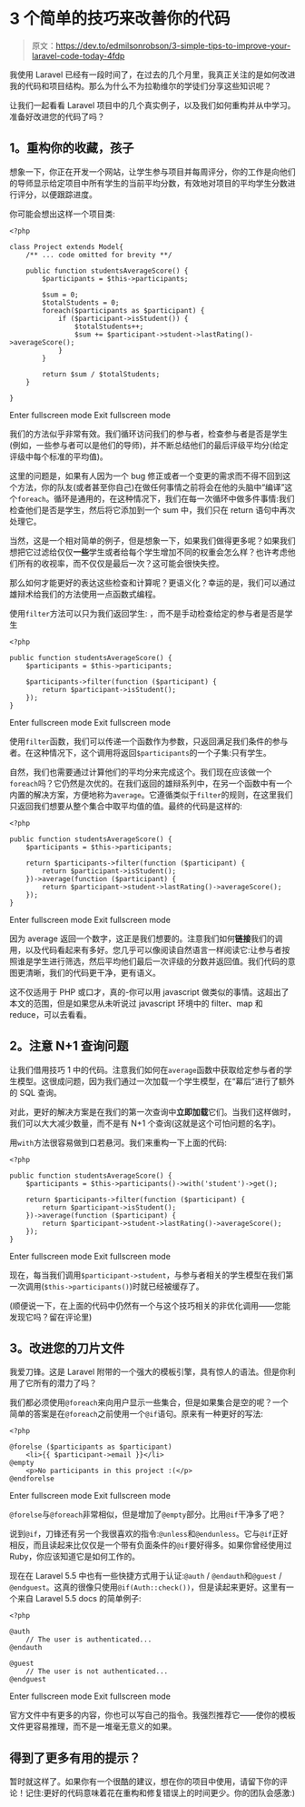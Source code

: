 # 3 个简单的技巧来改善你的代码

> 原文：<https://dev.to/edmilsonrobson/3-simple-tips-to-improve-your-laravel-code-today-4fdp>

我使用 Laravel 已经有一段时间了，在过去的几个月里，我真正关注的是如何改进我的代码和项目结构。那么为什么不为拉勒维尔的学徒们分享这些知识呢？

让我们一起看看 Laravel 项目中的几个真实例子，以及我们如何重构并从中学习。准备好改进您的代码了吗？

## 1。重构你的收藏，孩子

想象一下，你正在开发一个网站，让学生参与项目并每周评分，你的工作是向他们的导师显示给定项目中所有学生的当前平均分数，有效地对项目的平均学生分数进行评分，以便跟踪进度。

你可能会想出这样一个项目类:

```
<?php

class Project extends Model{
    /** ... code omitted for brevity **/

    public function studentsAverageScore() {
        $participants = $this->participants;

        $sum = 0;
        $totalStudents = 0;
        foreach($participants as $participant) {
            if ($participant->isStudent()) {
                $totalStudents++;
                $sum += $participant->student->lastRating()->averageScore();
            }
        }

        return $sum / $totalStudents;
    }

} 
```

Enter fullscreen mode Exit fullscreen mode

我们的方法似乎非常有效。我们循环访问我们的参与者，检查参与者是否是学生(例如，一些参与者可以是他们的导师)，并不断总结他们的最后评级平均分(给定评级中每个标准的平均值)。

这里的问题是，如果有人因为一个 bug 修正或者一个变更的需求而不得不回到这个方法，你的队友(或者甚至你自己)在做任何事情之前将会在他的头脑中“编译”这个`foreach`。循环是通用的，在这种情况下，我们在每一次循环中做多件事情:我们检查他们是否是学生，然后将它添加到一个 sum 中，我们只在 return 语句中再次处理它。

当然，这是一个相对简单的例子，但是想象一下，如果我们做得更多呢？如果我们想把它过滤给仅仅**一些**学生或者给每个学生增加不同的权重会怎么样？也许考虑他们所有的收视率，而不仅仅是最后一次？这可能会很快失控。

那么如何才能更好的表达这些检查和计算呢？更语义化？幸运的是，我们可以通过雄辩术给我们的方法使用一点函数式编程。

使用`filter`方法可以只为我们返回学生:
，而不是手动检查给定的参与者是否是学生

```
<?php

public function studentsAverageScore() {
    $participants = $this->participants;

    $participants->filter(function ($participant) {
        return $participant->isStudent();
    });
} 
```

Enter fullscreen mode Exit fullscreen mode

使用`filter`函数，我们可以传递一个函数作为参数，只返回满足我们条件的参与者。在这种情况下，这个调用将返回`$participants`的一个子集:只有学生。

自然，我们也需要通过计算他们的平均分来完成这个。我们现在应该做一个`foreach`吗？它仍然是次优的。在我们返回的雄辩系列中，在另一个函数中有一个内置的解决方案，方便地称为`average`。它遵循类似于`filter`的规则，在这里我们只返回我们想要从整个集合中取平均值的值。最终的代码是这样的:

```
<?php

public function studentsAverageScore() {
    $participants = $this->participants;

    return $participants->filter(function ($participant) {
        return $participant->isStudent();
    })->average(function ($participant) {
        return $participant->student->lastRating()->averageScore();
    });
} 
```

Enter fullscreen mode Exit fullscreen mode

因为 average 返回一个数字，这正是我们想要的。注意我们如何**链接**我们的调用，以及代码看起来有多好。您几乎可以像阅读自然语言一样阅读它:让参与者按照谁是学生进行筛选，然后平均他们最后一次评级的分数并返回值。我们代码的意图更清晰，我们的代码更干净，更有语义。

这不仅适用于 PHP 或口才，真的-你可以用 javascript 做类似的事情。这超出了本文的范围，但是如果您从未听说过 javascript 环境中的 filter、map 和 reduce，可以去看看。

## 2。注意 N+1 查询问题

让我们借用技巧 1 中的代码。注意我们如何在`average`函数中获取给定参与者的学生模型。这很成问题，因为我们通过一次加载一个学生模型，在“幕后”进行了额外的 SQL 查询。

对此，更好的解决方案是在我们的第一次查询中**立即加载**它们。当我们这样做时，我们可以大大减少数量，而不是有 N+1 个查询(这就是这个可怕问题的名字)。

用`with`方法很容易做到口若悬河。我们来重构一下上面的代码:

```
<?php

public function studentsAverageScore() {
    $participants = $this->participants()->with('student')->get();

    return $participants->filter(function ($participant) {
        return $participant->isStudent();
    })->average(function ($participant) {
        return $participant->student->lastRating()->averageScore();
    });
} 
```

Enter fullscreen mode Exit fullscreen mode

现在，每当我们调用`$participant->student`，与参与者相关的学生模型在我们第一次调用(`$this->participants()`)时就已经被缓存了。

(顺便说一下，在上面的代码中仍然有一个与这个技巧相关的非优化调用——您能发现它吗？留在评论里)

## 3。改进您的刀片文件

我爱刀锋。这是 Laravel 附带的一个强大的模板引擎，具有惊人的语法。但是你利用了它所有的潜力了吗？

我们都必须使用`@foreach`来向用户显示一些集合，但是如果集合是空的呢？一个简单的答案是在`@foreach`之前使用一个`@if`语句。原来有一种更好的写法:

```
<?php

@forelse ($participants as $participant)
    <li>{{ $participant->email }}</li>
@empty
    <p>No participants in this project :(</p>
@endforelse 
```

Enter fullscreen mode Exit fullscreen mode

`@forelse`与`@foreach`非常相似，但是增加了`@empty`部分。比用`@if`干净多了吧？

说到`@if`，刀锋还有另一个我很喜欢的指令:`@unless`和`@endunless`。它与`@if`正好相反，而且读起来比仅仅是一个带有负面条件的`@if`要好得多。如果你曾经使用过 Ruby，你应该知道它是如何工作的。

现在在 Laravel 5.5 中也有一些快捷方式用于认证:`@auth` / `@endauth`和`@guest` / `@endguest`。这真的很像只使用`@if(Auth::check())`，但是读起来更好。这里有一个来自 Laravel 5.5 docs 的简单例子:

```
<?php

@auth
    // The user is authenticated...
@endauth

@guest
    // The user is not authenticated...
@endguest 
```

Enter fullscreen mode Exit fullscreen mode

官方文件中有更多的内容，你也可以写自己的指令。我强烈推荐它——使你的模板文件更容易推理，而不是一堆毫无意义的如果。

## 得到了更多有用的提示？

暂时就这样了。如果你有一个很酷的建议，想在你的项目中使用，请留下你的评论！记住:更好的代码意味着花在重构和修复错误上的时间更少。你的团队会感激:)